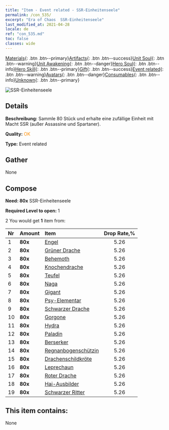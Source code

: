 ```yaml
---
title: "Item - Event related - SSR-Einheitenseele"
permalink: /con_535/
excerpt: "Era of Chaos  SSR-Einheitenseele"
last_modified_at: 2021-04-28
locale: de
ref: "con_535.md"
toc: false
classes: wide
---
```

 [Materials](/ItemsDE/){: .btn .btn--primary}[Artifacts](/ItemsDE/Artifacts/){: .btn .btn--success}[Unit Soul](/ItemsDE/UnitSoul/){: .btn .btn--warning}[Unit Awakening](/ItemsDE/UnitAwakening/){: .btn .btn--danger}[Hero Soul](/ItemsDE/HeroSoul/){: .btn .btn--info}[Hero Skill](/ItemsDE/HeroSkill/){: .btn .btn--primary}[Gift](/ItemsDE/Gift/){: .btn .btn--success}[Event related](/ItemsDE/Events/){: .btn .btn--warning}[Avatars](/ItemsDE/Avatars/){: .btn .btn--danger}[Consumables](/ItemsDE/Consumables/){: .btn .btn--info}[Unknown](/ItemsDE/Unknown/){: .btn .btn--primary}

 ![SSR-Einheitenseele](/images/t/i_10021.png)

## Details
 **Beschreibung:** Sammle 80 Stück und erhalte eine zufällige Einheit mit Macht SSR (außer Assassine und Spartaner).

 **Quality:** <span style="color: #FF8C00">OK</span>

 **Type:** Event related

## Gather

  None

## Compose

 **Need: 80x** SSR-Einheitenseele

 **Required Level to open:** 1

 2 You would get **1** item  from:

  | Nr | Amount |     Item    | Drop Rate,% |
  |:---|:-------|:------------|:---------:|
  | 1 |  **80x** | [Engel](/ItemsDE/unt_196/) | 5.26 | 
  | 2 |  **80x** | [Grüner Drache](/ItemsDE/unt_205/) | 5.26 | 
  | 3 |  **80x** | [Behemoth](/ItemsDE/unt_223/) | 5.26 | 
  | 4 |  **80x** | [Knochendrache](/ItemsDE/unt_214/) | 5.26 | 
  | 5 |  **80x** | [Teufel](/ItemsDE/unt_232/) | 5.26 | 
  | 6 |  **80x** | [Naga](/ItemsDE/unt_240/) | 5.26 | 
  | 7 |  **80x** | [Gigant](/ItemsDE/unt_241/) | 5.26 | 
  | 8 |  **80x** | [Psy-Elementar](/ItemsDE/unt_267/) | 5.26 | 
  | 9 |  **80x** | [Schwarzer Drache](/ItemsDE/unt_250/) | 5.26 | 
  | 10 |  **80x** | [Gorgone](/ItemsDE/unt_257/) | 5.26 | 
  | 11 |  **80x** | [Hydra](/ItemsDE/unt_259/) | 5.26 | 
  | 12 |  **80x** | [Paladin](/ItemsDE/unt_197/) | 5.26 | 
  | 13 |  **80x** | [Berserker](/ItemsDE/unt_224/) | 5.26 | 
  | 14 |  **80x** | [Regnanbogenschützin](/ItemsDE/unt_274/) | 5.26 | 
  | 15 |  **80x** | [Drachenschildkröte](/ItemsDE/unt_278/) | 5.26 | 
  | 16 |  **80x** | [Leprechaun](/ItemsDE/unt_270/) | 5.26 | 
  | 17 |  **80x** | [Roter Drache](/ItemsDE/unt_251/) | 5.26 | 
  | 18 |  **80x** | [Hai-Ausbilder](/ItemsDE/unt_281/) | 5.26 | 
  | 19 |  **80x** | [Schwarzer Ritter](/ItemsDE/unt_213/) | 5.26 | 


## This item contains:

  None

